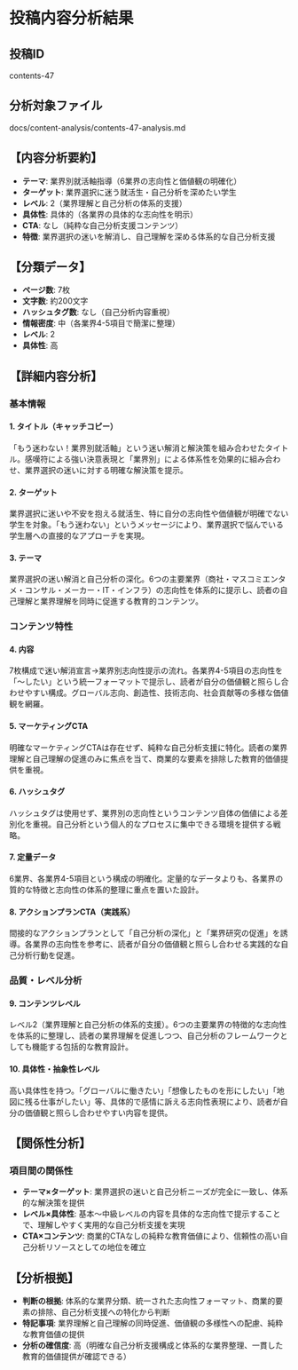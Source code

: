 # 投稿内容分析結果

## 投稿ID
contents-47

## 分析対象ファイル
docs/content-analysis/contents-47-analysis.md

## 【内容分析要約】
- **テーマ**: 業界別就活軸指導（6業界の志向性と価値観の明確化）
- **ターゲット**: 業界選択に迷う就活生・自己分析を深めたい学生
- **レベル**: 2（業界理解と自己分析の体系的支援）
- **具体性**: 具体的（各業界の具体的な志向性を明示）
- **CTA**: なし（純粋な自己分析支援コンテンツ）
- **特徴**: 業界選択の迷いを解消し、自己理解を深める体系的な自己分析支援

## 【分類データ】
- **ページ数**: 7枚
- **文字数**: 約200文字
- **ハッシュタグ数**: なし（自己分析内容重視）
- **情報密度**: 中（各業界4-5項目で簡潔に整理）
- **レベル**: 2
- **具体性**: 高

## 【詳細内容分析】

### 基本情報
#### 1. タイトル（キャッチコピー）
「もう迷わない！業界別就活軸」という迷い解消と解決策を組み合わせたタイトル。感嘆符による強い決意表現と「業界別」による体系性を効果的に組み合わせ、業界選択の迷いに対する明確な解決策を提示。

#### 2. ターゲット
業界選択に迷いや不安を抱える就活生、特に自分の志向性や価値観が明確でない学生を対象。「もう迷わない」というメッセージにより、業界選択で悩んでいる学生層への直接的なアプローチを実現。

#### 3. テーマ
業界選択の迷い解消と自己分析の深化。6つの主要業界（商社・マスコミエンタメ・コンサル・メーカー・IT・インフラ）の志向性を体系的に提示し、読者の自己理解と業界理解を同時に促進する教育的コンテンツ。

### コンテンツ特性
#### 4. 内容
7枚構成で迷い解消宣言→業界別志向性提示の流れ。各業界4-5項目の志向性を「〜したい」という統一フォーマットで提示し、読者が自分の価値観と照らし合わせやすい構成。グローバル志向、創造性、技術志向、社会貢献等の多様な価値観を網羅。

#### 5. マーケティングCTA
明確なマーケティングCTAは存在せず、純粋な自己分析支援に特化。読者の業界理解と自己理解の促進のみに焦点を当て、商業的な要素を排除した教育的価値提供を重視。

#### 6. ハッシュタグ
ハッシュタグは使用せず、業界別の志向性というコンテンツ自体の価値による差別化を重視。自己分析という個人的なプロセスに集中できる環境を提供する戦略。

#### 7. 定量データ
6業界、各業界4-5項目という構成の明確化。定量的なデータよりも、各業界の質的な特徴と志向性の体系的整理に重点を置いた設計。

#### 8. アクションプランCTA（実践系）
間接的なアクションプランとして「自己分析の深化」と「業界研究の促進」を誘導。各業界の志向性を参考に、読者が自分の価値観と照らし合わせる実践的な自己分析行動を促進。

### 品質・レベル分析
#### 9. コンテンツレベル
レベル2（業界理解と自己分析の体系的支援）。6つの主要業界の特徴的な志向性を体系的に整理し、読者の業界理解を促進しつつ、自己分析のフレームワークとしても機能する包括的な教育設計。

#### 10. 具体性・抽象性レベル
高い具体性を持つ。「グローバルに働きたい」「想像したものを形にしたい」「地図に残る仕事がしたい」等、具体的で感情に訴える志向性表現により、読者が自分の価値観と照らし合わせやすい内容を提供。

## 【関係性分析】
### 項目間の関係性
- **テーマ×ターゲット**: 業界選択の迷いと自己分析ニーズが完全に一致し、体系的な解決策を提供
- **レベル×具体性**: 基本〜中級レベルの内容を具体的な志向性で提示することで、理解しやすく実用的な自己分析支援を実現
- **CTA×コンテンツ**: 商業的CTAなしの純粋な教育価値により、信頼性の高い自己分析リソースとしての地位を確立

## 【分析根拠】
- **判断の根拠**: 体系的な業界分類、統一された志向性フォーマット、商業的要素の排除、自己分析支援への特化から判断
- **特記事項**: 業界理解と自己理解の同時促進、価値観の多様性への配慮、純粋な教育価値の提供
- **分析の確信度**: 高（明確な自己分析支援構成と体系的な業界整理、一貫した教育的価値提供が確認できる）